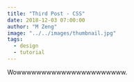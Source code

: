 ```yaml
---
title: "Third Post - CSS"
date: 2018-12-03 07:00:00
author: "M Zeng"
image: "../../images/thumbnail.jpg"
tags:
  - design
  - tutorial
---
```


Wowwwwwwwwwwwwwwwwwwwwww.
